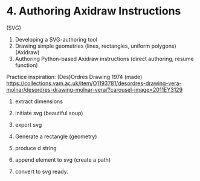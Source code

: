 # 4. Authoring Axidraw Instructions
(SVG)
1. Developing a SVG-authoring tool
2. Drawing simple geometries (lines, rectangles, uniform polygons)
(Axidraw)
3. Authoring Python-based Axidraw instructions (direct authoring, resume function)

Practice inspiration:
(Des)Ordres
Drawing
1974 (made)
https://collections.vam.ac.uk/item/O1193781/desordres-drawing-vera-molnar/desordres-drawing-molnar-vera/?carousel-image=2011EY3129



1. extract dimensions
2. initiate svg (beautiful soup) 
3. export svg 
6. Generate a rectangle (geometry)
7. produce d string

4. append element to svg (create a path)
5. convert to svg ready. 

